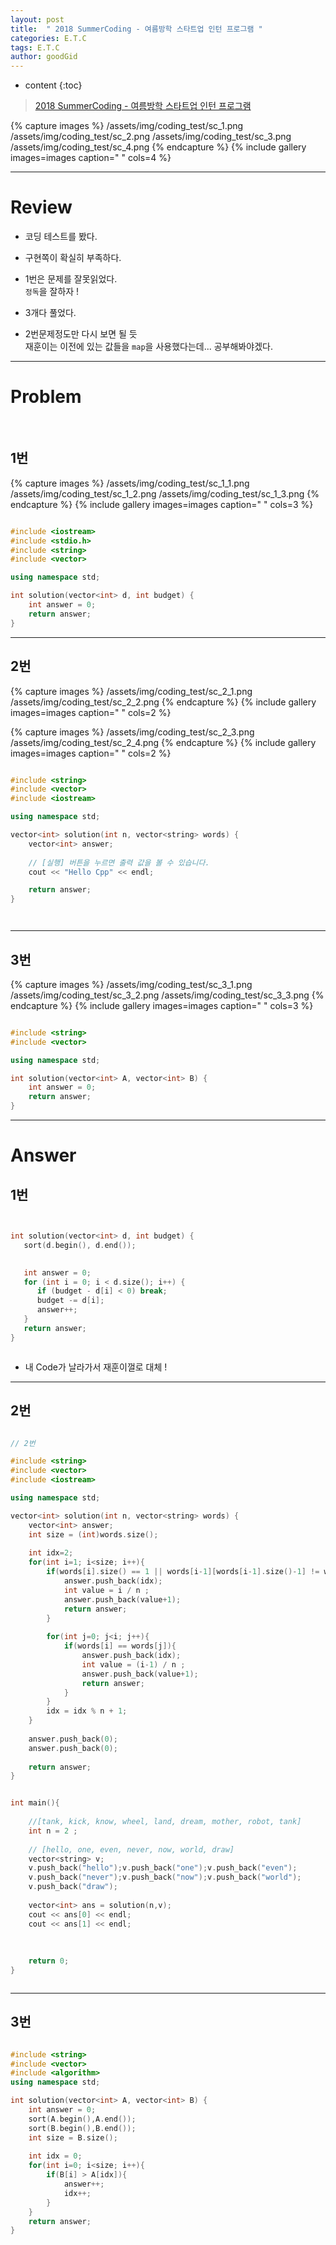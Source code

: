 ```yaml
---
layout: post
title:  " 2018 SummerCoding - 여름방학 스타트업 인턴 프로그램 "
categories: E.T.C
tags: E.T.C
author: goodGid
---
```

* content
{:toc}



> [2018 SummerCoding - 여름방학 스타트업 인턴 프로그램](https://programmers.co.kr/competitions/59/2018-summercoding-%EC%97%AC%EB%A6%84%EB%B0%A9%ED%95%99-%EC%8A%A4%ED%83%80%ED%8A%B8%EC%97%85-%EC%9D%B8%ED%84%B4-%ED%94%84%EB%A1%9C%EA%B7%B8%EB%9E%A8)


{% capture images %}
    /assets/img/coding_test/sc_1.png
    /assets/img/coding_test/sc_2.png
    /assets/img/coding_test/sc_3.png
    /assets/img/coding_test/sc_4.png
{% endcapture %}
{% include gallery images=images caption=" " cols=4 %}

---

# Review

* 코딩 테스트를 봤다.

* 구현쪽이 확실히 부족하다.

* 1번은 문제를 잘못읽었다. <br> `정독`을 잘하자 !

* 3개다 풀었다. 

* 2번문제정도만 다시 보면 될 듯 <br> 재훈이는 이전에 있는 값들을 `map`을 사용했다는데... 공부해봐야겠다.

---

# Problem


<br>


## 1번


{% capture images %}
    /assets/img/coding_test/sc_1_1.png
    /assets/img/coding_test/sc_1_2.png
    /assets/img/coding_test/sc_1_3.png
{% endcapture %}
{% include gallery images=images caption=" " cols=3 %}


``` cpp

#include <iostream>
#include <stdio.h>
#include <string>
#include <vector>

using namespace std;

int solution(vector<int> d, int budget) {
    int answer = 0;
    return answer;
}


```





---


## 2번


{% capture images %}
    /assets/img/coding_test/sc_2_1.png
    /assets/img/coding_test/sc_2_2.png
{% endcapture %}
{% include gallery images=images caption=" " cols=2 %}


{% capture images %}
    /assets/img/coding_test/sc_2_3.png
    /assets/img/coding_test/sc_2_4.png
{% endcapture %}
{% include gallery images=images caption=" " cols=2 %}


``` cpp

#include <string>
#include <vector>
#include <iostream>

using namespace std;

vector<int> solution(int n, vector<string> words) {
    vector<int> answer;
    
    // [실행] 버튼을 누르면 출력 값을 볼 수 있습니다. 
    cout << "Hello Cpp" << endl;

    return answer;
}




```




---



## 3번


{% capture images %}
    /assets/img/coding_test/sc_3_1.png
    /assets/img/coding_test/sc_3_2.png
    /assets/img/coding_test/sc_3_3.png
{% endcapture %}
{% include gallery images=images caption=" " cols=3 %}


``` cpp

#include <string>
#include <vector>

using namespace std;

int solution(vector<int> A, vector<int> B) {
    int answer = 0;
    return answer;
}

```


---

# Answer


## 1번

``` cpp


int solution(vector<int> d, int budget) {
   sort(d.begin(), d.end());
   

   int answer = 0;
   for (int i = 0; i < d.size(); i++) {
      if (budget - d[i] < 0) break;
      budget -= d[i];
      answer++;
   }
   return answer;
}



```

* 내 Code가 날라가서 재훈이껄로 대체 ! 

---

## 2번


``` cpp

// 2번

#include <string>
#include <vector>
#include <iostream>

using namespace std;

vector<int> solution(int n, vector<string> words) {
    vector<int> answer;
    int size = (int)words.size();
    
    int idx=2;
    for(int i=1; i<size; i++){
        if(words[i].size() == 1 || words[i-1][words[i-1].size()-1] != words[i][0]){
            answer.push_back(idx);
            int value = i / n ;
            answer.push_back(value+1);
            return answer;
        }
        
        for(int j=0; j<i; j++){
            if(words[i] == words[j]){
                answer.push_back(idx);
                int value = (i-1) / n ;
                answer.push_back(value+1);
                return answer;
            }
        }
        idx = idx % n + 1;
    }
    
    answer.push_back(0);
    answer.push_back(0);
    
    return answer;
}


int main(){
    
    //[tank, kick, know, wheel, land, dream, mother, robot, tank]
    int n = 2 ;
    
    // [hello, one, even, never, now, world, draw]
    vector<string> v;
    v.push_back("hello");v.push_back("one");v.push_back("even");
    v.push_back("never");v.push_back("now");v.push_back("world");
    v.push_back("draw");
    
    vector<int> ans = solution(n,v);
    cout << ans[0] << endl;
    cout << ans[1] << endl;
    
    
    
    return 0;
}



```



---

## 3번


``` cpp

#include <string>
#include <vector>
#include <algorithm>
using namespace std;

int solution(vector<int> A, vector<int> B) {
    int answer = 0;
    sort(A.begin(),A.end());
    sort(B.begin(),B.end());
    int size = B.size();
    
    int idx = 0;
    for(int i=0; i<size; i++){
        if(B[i] > A[idx]){
            answer++;
            idx++;
        }
    }
    return answer;
}

```

